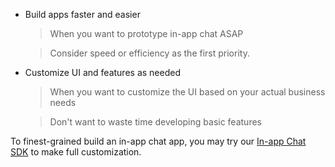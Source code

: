 - Build apps faster and easier
    
    > When you want to prototype in-app chat ASAP

    > Consider speed or efficiency as the first priority.

- Customize UI and features as needed
    > When you want to customize the UI based on your actual business needs

    > Don't want to waste time developing basic features

To finest-grained build an in-app chat app, you may try our [In-app Chat SDK](!zim-Introduction/Overview) to make full customization.



